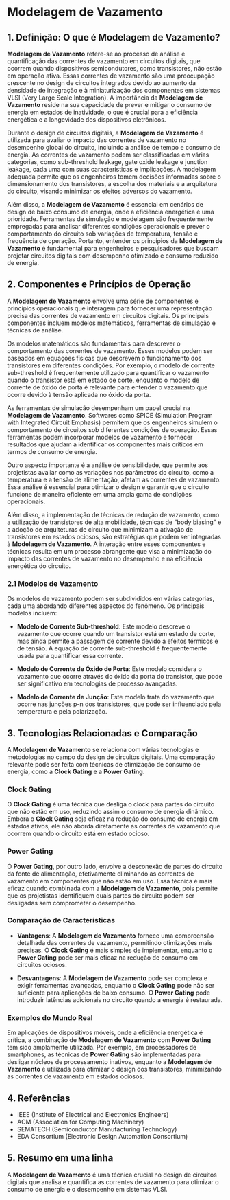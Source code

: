 # Modelagem de Vazamento

## 1. Definição: O que é **Modelagem de Vazamento**?
**Modelagem de Vazamento** refere-se ao processo de análise e quantificação das correntes de vazamento em circuitos digitais, que ocorrem quando dispositivos semicondutores, como transistores, não estão em operação ativa. Essas correntes de vazamento são uma preocupação crescente no design de circuitos integrados devido ao aumento da densidade de integração e à miniaturização dos componentes em sistemas VLSI (Very Large Scale Integration). A importância da **Modelagem de Vazamento** reside na sua capacidade de prever e mitigar o consumo de energia em estados de inatividade, o que é crucial para a eficiência energética e a longevidade dos dispositivos eletrônicos.

Durante o design de circuitos digitais, a **Modelagem de Vazamento** é utilizada para avaliar o impacto das correntes de vazamento no desempenho global do circuito, incluindo a análise de tempo e consumo de energia. As correntes de vazamento podem ser classificadas em várias categorias, como sub-threshold leakage, gate oxide leakage e junction leakage, cada uma com suas características e implicações. A modelagem adequada permite que os engenheiros tomem decisões informadas sobre o dimensionamento dos transistores, a escolha dos materiais e a arquitetura do circuito, visando minimizar os efeitos adversos do vazamento.

Além disso, a **Modelagem de Vazamento** é essencial em cenários de design de baixo consumo de energia, onde a eficiência energética é uma prioridade. Ferramentas de simulação e modelagem são frequentemente empregadas para analisar diferentes condições operacionais e prever o comportamento do circuito sob variações de temperatura, tensão e frequência de operação. Portanto, entender os princípios da **Modelagem de Vazamento** é fundamental para engenheiros e pesquisadores que buscam projetar circuitos digitais com desempenho otimizado e consumo reduzido de energia.

## 2. Componentes e Princípios de Operação
A **Modelagem de Vazamento** envolve uma série de componentes e princípios operacionais que interagem para fornecer uma representação precisa das correntes de vazamento em circuitos digitais. Os principais componentes incluem modelos matemáticos, ferramentas de simulação e técnicas de análise.

Os modelos matemáticos são fundamentais para descrever o comportamento das correntes de vazamento. Esses modelos podem ser baseados em equações físicas que descrevem o funcionamento dos transistores em diferentes condições. Por exemplo, o modelo de corrente sub-threshold é frequentemente utilizado para quantificar o vazamento quando o transistor está em estado de corte, enquanto o modelo de corrente de óxido de porta é relevante para entender o vazamento que ocorre devido à tensão aplicada no óxido da porta.

As ferramentas de simulação desempenham um papel crucial na **Modelagem de Vazamento**. Softwares como SPICE (Simulation Program with Integrated Circuit Emphasis) permitem que os engenheiros simulem o comportamento de circuitos sob diferentes condições de operação. Essas ferramentas podem incorporar modelos de vazamento e fornecer resultados que ajudam a identificar os componentes mais críticos em termos de consumo de energia.

Outro aspecto importante é a análise de sensibilidade, que permite aos projetistas avaliar como as variações nos parâmetros do circuito, como a temperatura e a tensão de alimentação, afetam as correntes de vazamento. Essa análise é essencial para otimizar o design e garantir que o circuito funcione de maneira eficiente em uma ampla gama de condições operacionais.

Além disso, a implementação de técnicas de redução de vazamento, como a utilização de transistores de alta mobilidade, técnicas de "body biasing" e a adoção de arquiteturas de circuito que minimizam a ativação de transistores em estados ociosos, são estratégias que podem ser integradas à **Modelagem de Vazamento**. A interação entre esses componentes e técnicas resulta em um processo abrangente que visa a minimização do impacto das correntes de vazamento no desempenho e na eficiência energética do circuito.

### 2.1 Modelos de Vazamento
Os modelos de vazamento podem ser subdivididos em várias categorias, cada uma abordando diferentes aspectos do fenômeno. Os principais modelos incluem:

- **Modelo de Corrente Sub-threshold**: Este modelo descreve o vazamento que ocorre quando um transistor está em estado de corte, mas ainda permite a passagem de corrente devido a efeitos térmicos e de tensão. A equação de corrente sub-threshold é frequentemente usada para quantificar essa corrente.

- **Modelo de Corrente de Óxido de Porta**: Este modelo considera o vazamento que ocorre através do óxido da porta do transistor, que pode ser significativo em tecnologias de processo avançadas.

- **Modelo de Corrente de Junção**: Este modelo trata do vazamento que ocorre nas junções p-n dos transistores, que pode ser influenciado pela temperatura e pela polarização.

## 3. Tecnologias Relacionadas e Comparação
A **Modelagem de Vazamento** se relaciona com várias tecnologias e metodologias no campo do design de circuitos digitais. Uma comparação relevante pode ser feita com técnicas de otimização de consumo de energia, como a **Clock Gating** e a **Power Gating**.

### Clock Gating
O **Clock Gating** é uma técnica que desliga o clock para partes do circuito que não estão em uso, reduzindo assim o consumo de energia dinâmico. Embora o **Clock Gating** seja eficaz na redução do consumo de energia em estados ativos, ele não aborda diretamente as correntes de vazamento que ocorrem quando o circuito está em estado ocioso.

### Power Gating
O **Power Gating**, por outro lado, envolve a desconexão de partes do circuito da fonte de alimentação, efetivamente eliminando as correntes de vazamento em componentes que não estão em uso. Essa técnica é mais eficaz quando combinada com a **Modelagem de Vazamento**, pois permite que os projetistas identifiquem quais partes do circuito podem ser desligadas sem comprometer o desempenho.

### Comparação de Características
- **Vantagens**: A **Modelagem de Vazamento** fornece uma compreensão detalhada das correntes de vazamento, permitindo otimizações mais precisas. O **Clock Gating** é mais simples de implementar, enquanto o **Power Gating** pode ser mais eficaz na redução de consumo em circuitos ociosos.

- **Desvantagens**: A **Modelagem de Vazamento** pode ser complexa e exigir ferramentas avançadas, enquanto o **Clock Gating** pode não ser suficiente para aplicações de baixo consumo. O **Power Gating** pode introduzir latências adicionais no circuito quando a energia é restaurada.

### Exemplos do Mundo Real
Em aplicações de dispositivos móveis, onde a eficiência energética é crítica, a combinação de **Modelagem de Vazamento** com **Power Gating** tem sido amplamente utilizada. Por exemplo, em processadores de smartphones, as técnicas de **Power Gating** são implementadas para desligar núcleos de processamento inativos, enquanto a **Modelagem de Vazamento** é utilizada para otimizar o design dos transistores, minimizando as correntes de vazamento em estados ociosos.

## 4. Referências
- IEEE (Institute of Electrical and Electronics Engineers)
- ACM (Association for Computing Machinery)
- SEMATECH (Semiconductor Manufacturing Technology)
- EDA Consortium (Electronic Design Automation Consortium)

## 5. Resumo em uma linha
A **Modelagem de Vazamento** é uma técnica crucial no design de circuitos digitais que analisa e quantifica as correntes de vazamento para otimizar o consumo de energia e o desempenho em sistemas VLSI.